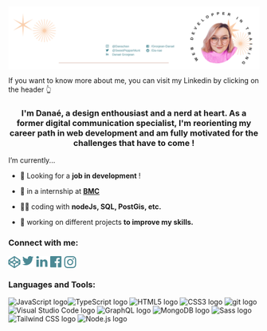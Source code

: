 <a href="https://www.linkedin.com/in/dana%C3%A9-grosjean-46649ba5/" target="blank"><img align="center" src="Linkedin Cover.png" alt="da-nae"/></a>

If you want to know more about me, you can visit my Linkedin by clicking on the header 👆

<h3 align="center">I'm Danaé, a design enthousiast and a nerd at heart. As a former digital communication specialist, I'm reorienting my career path in web development and am fully motivated for the challenges that have to come !</h3>

I’m currently...

- 👀 Looking for a **job in development** !

- 🤩 in a internship at **[BMC](https://github.com/belgianMobility)**

- 👩‍💻 coding with **nodeJs, SQL, PostGis, etc.**

- 💪 working on different projects **to improve my skills.**




<h3 align="left">Connect with me:</h3>
<p align="left">
<a href="https://codepen.io/da-nae" target="blank"><img align="center" src="codepen.png" alt="da-nae"/></a>
<a href="https://twitter.com/sweetpeppermunt" target="blank"><img align="center" src="twitter.png" alt="sweetpeppermunt"/></a>
<a href="https://www.linkedin.com/in/dana%C3%A9-grosjean-46649ba5/" target="blank"><img align="center" src="linkedin.png"/></a>
<a href="https://fb.com/GrosjeanDanae" target="blank"><img align="center" src="facebook.png" alt="danaé grosjean"/></a>
<a href="https://instagram.com/danachan" target="blank"><img align="center" src="instagram.png" alt="danachan"/></a>
</p>


<h3 align="left">Languages and Tools:</h3>
<p>
<img src="https://img.shields.io/badge/JavaScript-282C34?logo=javascript&logoColor=F7DF1E" alt="JavaScript logo" title="JavaScript" height="25" /><img src="https://img.shields.io/badge/TypeScript-282C34?logo=typescript&logoColor=3178C6" alt="TypeScript logo" title="TypeScript" height="25" /> <img src="https://img.shields.io/badge/HTML5-282C34?logo=html5&logoColor=E34F26" alt="HTML5 logo" title="HTML5" height="25" /> <img src="https://img.shields.io/badge/CSS3-282C34?logo=css3&logoColor=1572B6" alt="CSS3 logo" title="CSS3" height="25" /> <img src="https://img.shields.io/badge/git-282C34?logo=git&logoColor=F05032" alt="git logo" title="git" height="25" /> <img src="https://img.shields.io/badge/VS%20Code-282C34?logo=visual-studio-code&logoColor=007ACC" alt="Visual Studio Code logo" title="Visual Studio Code" height="25" /> <img src="https://img.shields.io/badge/GraphQL-282C34?logo=graphql&logoColor=E10098" alt="GraphQL logo" title="GraphQL" height="25" /> <img src="https://img.shields.io/badge/MongoDB-282C34?logo=mongodb&logoColor=47A248" alt="MongoDB logo" title="MongoDB" height="25" /> <img src="https://img.shields.io/badge/Sass-282C34?logo=sass&logoColor=CC6699" alt="Sass logo" title="Sass" height="25" /> <img src="https://img.shields.io/badge/Tailwind%20CSS-282C34?logo=tailwind-css&logoColor=38B2AC" alt="Tailwind CSS logo" title="Tailwind CSS" height="25" /> <img src="https://img.shields.io/badge/Node.js-282C34?logo=node.js&logoColor=339933" alt="Node.js logo" title="Node.js" height="25" /></p>
